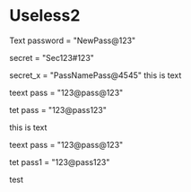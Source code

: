 # Useless2

Text
password = "NewPass@123"




secret = "Sec123#123"



secret_x = "PassNamePass@4545"
this is text

teext
pass = "123@pass@123"

tet
pass = "123@pass123"


this is text

teext
pass = "123@pass@123"

tet
pass1 = "123@pass123"


test
